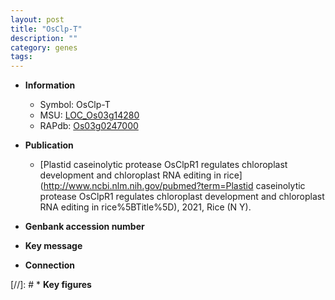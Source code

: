```yaml
---
layout: post
title: "OsClp-T"
description: ""
category: genes
tags: 
---
```


* **Information**  
    + Symbol: OsClp-T  
    + MSU: [LOC_Os03g14280](http://rice.uga.edu/cgi-bin/ORF_infopage.cgi?orf=LOC_Os03g14280)  
    + RAPdb: [Os03g0247000](https://rapdb.dna.affrc.go.jp/locus/?name=Os03g0247000)  

* **Publication**  
    + [Plastid caseinolytic protease OsClpR1 regulates chloroplast development and chloroplast RNA editing in rice](http://www.ncbi.nlm.nih.gov/pubmed?term=Plastid caseinolytic protease OsClpR1 regulates chloroplast development and chloroplast RNA editing in rice%5BTitle%5D), 2021, Rice (N Y).

* **Genbank accession number**  

* **Key message**  

* **Connection**  

[//]: # * **Key figures**  


